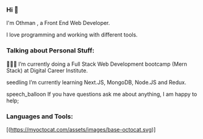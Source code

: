 ### Hi 👋
I'm Othman , a Front End Web Developer.

I love programming and working with different tools.



### Talking about Personal Stuff:

👨🏽‍💻 I’m currently doing a Full Stack Web Development bootcamp (Mern Stack) at Digital Career Institute.

seedling I’m currently learning Next.JS, MongoDB, Node.JS and Redux.

speech_balloon If you have questions ask me about anything, I am happy to help;


### Languages and Tools:

[(https://myoctocat.com/assets/images/base-octocat.svg)]
